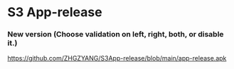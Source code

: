 # S3 App-release


### New version (Choose validation on left, right, both, or disable it.)

https://github.com/ZHGZYANG/S3App-release/blob/main/app-release.apk
